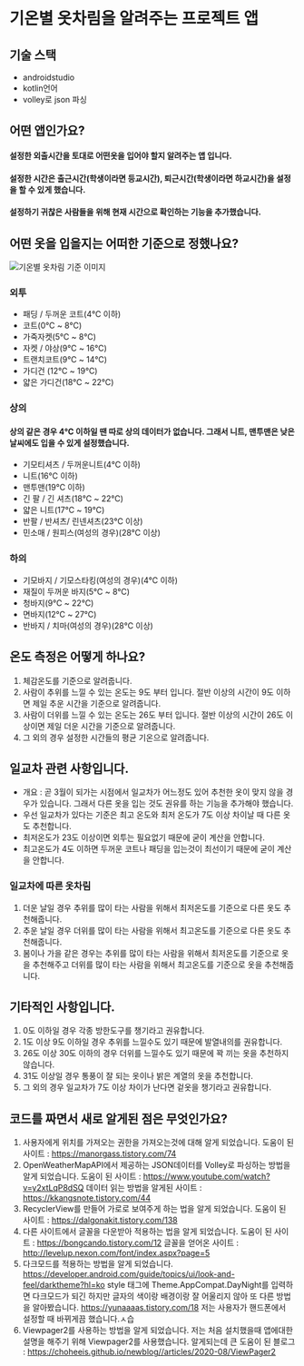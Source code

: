 # 기온별 옷차림을 알려주는 프로젝트 앱

## 기술 스택
 - androidstudio
 - kotlin언어
 - volley로 json 파싱

## 어떤 앱인가요?

#### 설정한 외출시간을 토대로 어떤옷을 입어야 할지 알려주는 앱 입니다.
#### 설정한 시간은 출근시간(학생이라면 등교시간), 퇴근시간(학생이라면 하교시간)을 설정을 할 수 있게 했습니다.
#### 설정하기 귀찮은 사람들을 위해 현재 시간으로 확인하는 기능을 추가했습니다.

## 어떤 옷을 입을지는 어떠한 기준으로 정했나요?

![기온별 옷차림 기준 이미지](https://user-images.githubusercontent.com/68115246/107111278-262e1400-6892-11eb-9761-858d941e836c.jpg)

### 외투
 - 패딩 / 두꺼운 코트(4℃ 이하)
 - 코트(0℃ ~ 8℃)
 - 가죽자켓(5℃ ~ 8℃)
 - 자켓 / 야상(9℃ ~ 16℃)
 - 트랜치코트(9℃ ~ 14℃)
 - 가디건 (12℃ ~ 19℃)
 - 얇은 가디건(18℃ ~ 22℃)

### 상의
#### 상의 같은 경우 4℃ 이하일 땐 따로 상의 데이터가 없습니다. 그래서 니트, 맨투맨은 낮은 날씨에도 입을 수 있게 설정했습니다.
 - 기모티셔츠 / 두꺼운니트(4℃ 이하)
 - 니트(16℃ 이하)
 - 맨투맨(19℃ 이하)
 - 긴 팔 / 긴 셔츠(18℃ ~ 22℃)
 - 얇은 니트(17℃ ~ 19℃)
 - 반팔 / 반셔츠/ 린넨셔츠(23℃ 이상)
 - 민소매 / 원피스(여성의 경우)(28℃ 이상)

### 하의
 - 기모바지 / 기모스타킹(여성의 경우)(4℃ 이하)
 - 재질이 두꺼운 바지(5℃ ~ 8℃)
 - 청바지(9℃ ~ 22℃)
 - 면바지(12℃ ~ 27℃)
 - 반바지 / 치마(여성의 경우)(28℃ 이상)


## 온도 측정은 어떻게 하나요?

1. 체감온도를 기준으로 알려줍니다.
2. 사람이 추위를 느낄 수 있는 온도는 9도 부터 입니다. 절반 이상의 시간이 9도 이하면 제일 추운 시간을 기준으로 알려줍니다.
3. 사람이 더위를 느낄 수 있는 온도는 26도 부터 입니다. 절반 이상의 시간이 26도 이상이면 제일 더운 시간을 기준으로 알려줍니다.
4. 그 외의 경우 설정한 시간들의 평균 기온으로 알려줍니다.

## 일교차 관련 사항입니다.
- 개요 : 곧 3월이 되가는 시점에서 일교차가 어느정도 있어 추천한 옷이 맞지 않을 경우가 있습니다. 그래서 다른 옷을 입는 것도 권유를 하는 기능을 추가해야 했습니다.
- 우선 일교차가 있다는 기준은 최고 온도와 최저 온도가 7도 이상 차이날 때 다른 옷도 추천합니다.
- 최저온도가 23도 이상이면 외투는 필요없기 때문에 굳이 계산을 안합니다.
- 최고온도가 4도 이하면 두꺼운 코트나 패딩을 입는것이 최선이기 때문에 굳이 계산을 안합니다.

### 일교차에 따른 옷차림
1. 더운 날일 경우 추위를 많이 타는 사람을 위해서 최저온도를 기준으로 다른 옷도 추천해줍니다.
2. 추운 날일 경우 더위를 많이 타는 사람을 위해서 최고온도를 기준으로 다른 옷도 추천해줍니다.
3. 봄이나 가을 같은 경우는 추위를 많이 타는 사람을 위해서 최저온도를 기준으로 옷을 추천해주고 더위를 많이 타는 사람을 위해서 최고온도를 기준으로 옷을 추천해줍니다.

## 기타적인 사항입니다.

1. 0도 이하일 경우 각종 방한도구를 챙기라고 권유합니다.
2. 1도 이상 9도 이하일 경우 추위를 느낄수도 있기 때문에 발열내의를 권유합니다.
3. 26도 이상 30도 이하의 경우 더위를 느낄수도 있기 때문에 꽉 끼는 옷을 추천하지 않습니다.
4. 31도 이상일 경우 통풍이 잘 되는 옷이나 밝은 계열의 옷을 추천합니다.
5. 그 외의 경우 일교차가 7도 이상 차이가 난다면 겉옷을 챙기라고 권유합니다.


## 코드를 짜면서 새로 알게된 점은 무엇인가요?

1. 사용자에게 위치를 가져오는 권한을 가져오는것에 대해 알게 되었습니다.
  도움이 된 사이트 : https://manorgass.tistory.com/74
2. OpenWeatherMapAPI에서 제공하는 JSON데이터를 Volley로 파싱하는 방법을 알게 되었습니다.
  도움이 된 사이트 : https://www.youtube.com/watch?v=y2xtLqP8dSQ
  데이터 읽는 방법을 알게된 사이트 : https://kkangsnote.tistory.com/44
3. RecyclerView를 만들어 가로로 보여주게 하는 법을 알게 되었습니다.
  도움이 된 사이트 : https://dalgonakit.tistory.com/138
4. 다른 사이트에서 글꼴을 다운받아 적용하는 법을 알게 되었습니다.
  도움이 된 사이트 : https://bongcando.tistory.com/12
  글꼴을 얻어온 사이트 : http://levelup.nexon.com/font/index.aspx?page=5
5. 다크모드를 적용하는 방법을 알게 되었습니다.
   https://developer.android.com/guide/topics/ui/look-and-feel/darktheme?hl=ko
   style 태그에 Theme.AppCompat.DayNight를 입력하면 다크모드가 되긴 하지만 글자의 색이랑 배경이랑 잘 어울리지 않아 또 다른 방법을 알아봤습니다.
   https://yunaaaas.tistory.com/18
   저는 사용자가 핸드폰에서 설정할 때 바뀌게끔 했습니다.ㅅ습
6. Viewpager2를 사용하는 방법을 알게 되었습니다. 저는 처음 설치했을때 앱에대한 설명을 해주기 위해 Viewpager2를 사용했습니다.
   알게되는데 큰 도움이 된 블로그 : https://choheeis.github.io/newblog//articles/2020-08/ViewPager2
